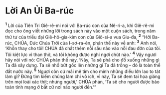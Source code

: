 

# Lời An Ủi Ba-rúc
<sup><b>1</b></sup> Lời của Tiên Tri Giê-rê-mi nói với Ba-rúc con của Nê-ri-a, khi Giê-rê-mi đọc cho ông viết những lời trong sách này vào một cuộn sách, trong năm thứ tư của triều đại Giê-hô-gia-kim con của Giô-si-a vua Giu-đa, <sup><b>2</b></sup> “Hỡi Ba-rúc, CHÚA, Đức Chúa Trời của I-sơ-ra-ên, phán thế này về anh: <sup><b>3</b></sup> Anh nói, ‘Khốn thay cho tôi! CHÚA đã chất thêm nỗi sầu não vào nỗi đau đớn của tôi. Tôi kiệt lực vì than thở, và tôi không được nghỉ ngơi chút nào.’ <sup><b>4</b></sup> Vậy ngươi hãy nói với nó: CHÚA phán thế này, ‘Này, Ta sẽ phá cho đổ xuống những gì Ta đã xây dựng. Ta sẽ nhổ bứt gốc lên những gì Ta đã trồng – đó là toàn thể đất nước này. <sup><b>5</b></sup> Ngươi còn cứ mải mê tìm cho mình những điều lớn lao to tát làm gì? Đừng tìm kiếm chúng làm chi vô ích, vì này, Ta sẽ đem tai họa giáng trên mọi loài xác thịt; nhưng ngươi,’ CHÚA phán, ‘Ta sẽ cho ngươi được bảo toàn tính mạng ở bất cứ nơi nào ngươi đến.’”

